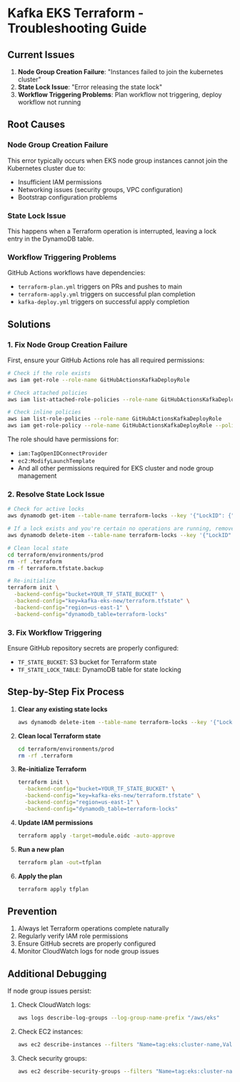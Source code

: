 # Kafka EKS Terraform - Troubleshooting Guide

## Current Issues

1. **Node Group Creation Failure**: "Instances failed to join the kubernetes cluster"
2. **State Lock Issue**: "Error releasing the state lock"
3. **Workflow Triggering Problems**: Plan workflow not triggering, deploy workflow not running

## Root Causes

### Node Group Creation Failure
This error typically occurs when EKS node group instances cannot join the Kubernetes cluster due to:
- Insufficient IAM permissions
- Networking issues (security groups, VPC configuration)
- Bootstrap configuration problems

### State Lock Issue
This happens when a Terraform operation is interrupted, leaving a lock entry in the DynamoDB table.

### Workflow Triggering Problems
GitHub Actions workflows have dependencies:
- `terraform-plan.yml` triggers on PRs and pushes to main
- `terraform-apply.yml` triggers on successful plan completion
- `kafka-deploy.yml` triggers on successful apply completion

## Solutions

### 1. Fix Node Group Creation Failure

First, ensure your GitHub Actions role has all required permissions:

```bash
# Check if the role exists
aws iam get-role --role-name GitHubActionsKafkaDeployRole

# Check attached policies
aws iam list-attached-role-policies --role-name GitHubActionsKafkaDeployRole

# Check inline policies
aws iam list-role-policies --role-name GitHubActionsKafkaDeployRole
aws iam get-role-policy --role-name GitHubActionsKafkaDeployRole --policy-name terraform-kafka-permissions
```

The role should have permissions for:
- `iam:TagOpenIDConnectProvider`
- `ec2:ModifyLaunchTemplate`
- And all other permissions required for EKS cluster and node group management

### 2. Resolve State Lock Issue

```bash
# Check for active locks
aws dynamodb get-item --table-name terraform-locks --key '{"LockID": {"S": "kafka-eks-new/terraform.tfstate-md5"}}'

# If a lock exists and you're certain no operations are running, remove it
aws dynamodb delete-item --table-name terraform-locks --key '{"LockID": {"S": "kafka-eks-new/terraform.tfstate-md5"}}'

# Clean local state
cd terraform/environments/prod
rm -rf .terraform
rm -f terraform.tfstate.backup

# Re-initialize
terraform init \
  -backend-config="bucket=YOUR_TF_STATE_BUCKET" \
  -backend-config="key=kafka-eks-new/terraform.tfstate" \
  -backend-config="region=us-east-1" \
  -backend-config="dynamodb_table=terraform-locks"
```

### 3. Fix Workflow Triggering

Ensure GitHub repository secrets are properly configured:
- `TF_STATE_BUCKET`: S3 bucket for Terraform state
- `TF_STATE_LOCK_TABLE`: DynamoDB table for state locking

## Step-by-Step Fix Process

1. **Clear any existing state locks**
   ```bash
   aws dynamodb delete-item --table-name terraform-locks --key '{"LockID": {"S": "kafka-eks-new/terraform.tfstate-md5"}}'
   ```

2. **Clean local Terraform state**
   ```bash
   cd terraform/environments/prod
   rm -rf .terraform
   ```

3. **Re-initialize Terraform**
   ```bash
   terraform init \
     -backend-config="bucket=YOUR_TF_STATE_BUCKET" \
     -backend-config="key=kafka-eks-new/terraform.tfstate" \
     -backend-config="region=us-east-1" \
     -backend-config="dynamodb_table=terraform-locks"
   ```

4. **Update IAM permissions**
   ```bash
   terraform apply -target=module.oidc -auto-approve
   ```

5. **Run a new plan**
   ```bash
   terraform plan -out=tfplan
   ```

6. **Apply the plan**
   ```bash
   terraform apply tfplan
   ```

## Prevention

1. Always let Terraform operations complete naturally
2. Regularly verify IAM role permissions
3. Ensure GitHub secrets are properly configured
4. Monitor CloudWatch logs for node group issues

## Additional Debugging

If node group issues persist:

1. Check CloudWatch logs:
   ```bash
   aws logs describe-log-groups --log-group-name-prefix "/aws/eks"
   ```

2. Check EC2 instances:
   ```bash
   aws ec2 describe-instances --filters "Name=tag:eks:cluster-name,Values=kafka-eks-new-1"
   ```

3. Check security groups:
   ```bash
   aws ec2 describe-security-groups --filters "Name=tag:eks:cluster-name,Values=kafka-eks-new-1"
   ```